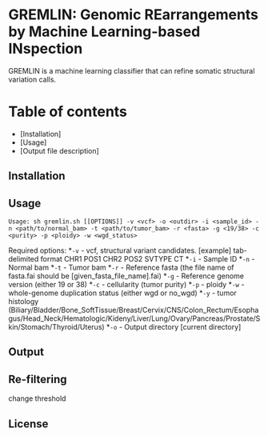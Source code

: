 # GREMLIN: Genomic REarrangements by Machine Learning-based INspection

GREMLIN is a machine learning classifier that can refine somatic structural variation calls. 

Table of contents
=================

  * [Installation]
  * [Usage]
  * [Output file description]

## Installation


## Usage
```
Usage: sh gremlin.sh [[OPTIONS]] -v <vcf> -o <outdir> -i <sample_id> -n <path/to/normal_bam> -t <path/to/tumor_bam> -r <fasta> -g <19/38> -c <purity> -p <ploidy> -w <wgd_status>
```

Required options:
*``-v`` - vcf, structural variant candidates. [example] 
tab-delimited format
CHR1    POS1    CHR2    POS2    SVTYPE  CT 
*``-i`` - Sample ID
*``-n`` - Normal bam
*``-t`` - Tumor bam
*``-r`` - Reference fasta (the file name of fasta.fai should be [given_fasta_file_name].fai)
*``-g`` - Reference genome version (either 19 or 38)
*``-c`` - cellularity (tumor purity)
*``-p`` - ploidy
*``-w`` - whole-genome duplication status (either wgd or no_wgd)
*``-y`` - tumor histology (Biliary/Bladder/Bone_SoftTissue/Breast/Cervix/CNS/Colon_Rectum/Esophagus/Head_Neck/Hematologic/Kideny/Liver/Lung/Ovary/Pancreas/Prostate/Skin/Stomach/Thyroid/Uterus)
*``-o`` - Output directory [current directory]

## Output

## Re-filtering 
change threshold


## License
